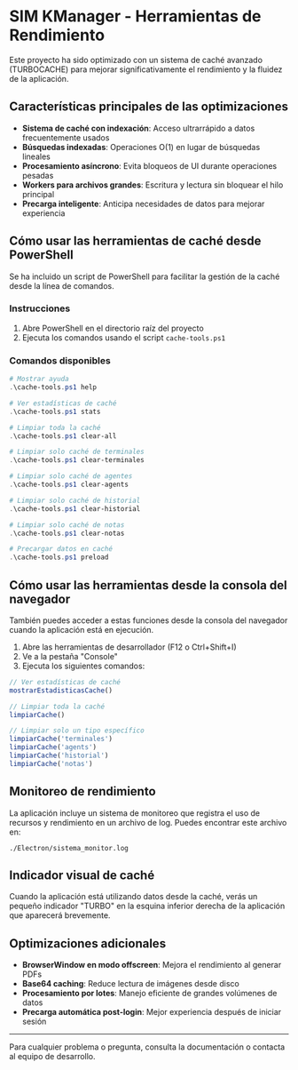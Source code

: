 # SIM KManager - Herramientas de Rendimiento

Este proyecto ha sido optimizado con un sistema de caché avanzado (TURBOCACHE) para mejorar significativamente el rendimiento y la fluidez de la aplicación.

## Características principales de las optimizaciones

- **Sistema de caché con indexación**: Acceso ultrarrápido a datos frecuentemente usados
- **Búsquedas indexadas**: Operaciones O(1) en lugar de búsquedas lineales
- **Procesamiento asíncrono**: Evita bloqueos de UI durante operaciones pesadas
- **Workers para archivos grandes**: Escritura y lectura sin bloquear el hilo principal
- **Precarga inteligente**: Anticipa necesidades de datos para mejorar experiencia

## Cómo usar las herramientas de caché desde PowerShell

Se ha incluido un script de PowerShell para facilitar la gestión de la caché desde la línea de comandos.

### Instrucciones

1. Abre PowerShell en el directorio raíz del proyecto
2. Ejecuta los comandos usando el script `cache-tools.ps1`

### Comandos disponibles

```powershell
# Mostrar ayuda
.\cache-tools.ps1 help

# Ver estadísticas de caché
.\cache-tools.ps1 stats

# Limpiar toda la caché
.\cache-tools.ps1 clear-all

# Limpiar solo caché de terminales
.\cache-tools.ps1 clear-terminales

# Limpiar solo caché de agentes
.\cache-tools.ps1 clear-agents

# Limpiar solo caché de historial
.\cache-tools.ps1 clear-historial

# Limpiar solo caché de notas
.\cache-tools.ps1 clear-notas

# Precargar datos en caché
.\cache-tools.ps1 preload
```

## Cómo usar las herramientas desde la consola del navegador

También puedes acceder a estas funciones desde la consola del navegador cuando la aplicación está en ejecución.

1. Abre las herramientas de desarrollador (F12 o Ctrl+Shift+I)
2. Ve a la pestaña "Console"
3. Ejecuta los siguientes comandos:

```javascript
// Ver estadísticas de caché
mostrarEstadisticasCache()

// Limpiar toda la caché
limpiarCache()

// Limpiar solo un tipo específico
limpiarCache('terminales')
limpiarCache('agents')
limpiarCache('historial')
limpiarCache('notas')
```

## Monitoreo de rendimiento

La aplicación incluye un sistema de monitoreo que registra el uso de recursos y rendimiento en un archivo de log. Puedes encontrar este archivo en:

```
./Electron/sistema_monitor.log
```

## Indicador visual de caché

Cuando la aplicación está utilizando datos desde la caché, verás un pequeño indicador "TURBO" en la esquina inferior derecha de la aplicación que aparecerá brevemente.

## Optimizaciones adicionales

- **BrowserWindow en modo offscreen**: Mejora el rendimiento al generar PDFs
- **Base64 caching**: Reduce lectura de imágenes desde disco
- **Procesamiento por lotes**: Manejo eficiente de grandes volúmenes de datos
- **Precarga automática post-login**: Mejor experiencia después de iniciar sesión

---

Para cualquier problema o pregunta, consulta la documentación o contacta al equipo de desarrollo.